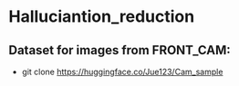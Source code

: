 # Halluciantion_reduction


## Dataset for images from FRONT_CAM:
- git clone https://huggingface.co/Jue123/Cam_sample
